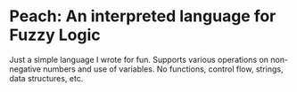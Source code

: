 # Peach: An interpreted language for Fuzzy Logic

Just a simple language I wrote for fun. Supports various operations on non-negative numbers and use of variables. No functions, control flow, strings, data structures, etc.
